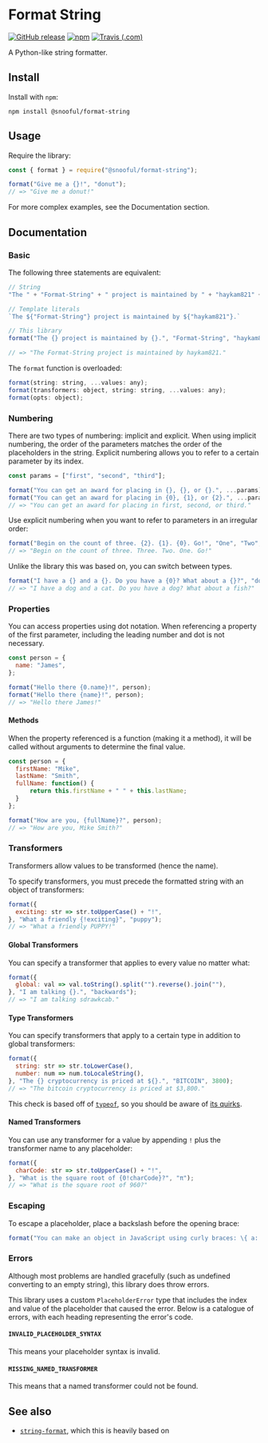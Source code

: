 # Format String

[![GitHub release](https://img.shields.io/github/release/Snooful/Format-String.svg?style=popout&label=github)](https://github.com/Snooful/Format-String/releases/latest)
[![npm](https://img.shields.io/npm/v/@snooful/format-string.svg?style=popout&colorB=red)](https://www.npmjs.com/package/@snooful/format-string)
[![Travis (.com)](https://img.shields.io/travis/com/Snooful/Format-String.svg?style=popout)](https://travis-ci.com/Snooful/Format-String)

A Python-like string formatter.

## Install

Install with `npm`:

    npm install @snooful/format-string

## Usage

Require the library:

```js
const { format } = require("@snooful/format-string");

format("Give me a {}!", "donut");
// => "Give me a donut!"
```

For more complex examples, see the Documentation section.

## Documentation

### Basic

The following three statements are equivalent:

```js
// String
"The " + "Format-String" + " project is maintained by " + "haykam821" + "."

// Template literals
`The ${"Format-String"} project is maintained by ${"haykam821"}.`

// This library
format("The {} project is maintained by {}.", "Format-String", "haykam821");

// => "The Format-String project is maintained by haykam821."
```

The `format` function is overloaded:

```js
format(string: string, ...values: any);
format(transformers: object, string: string, ...values: any);
format(opts: object);
```

### Numbering

There are two types of numbering: implicit and explicit. When using implicit numbering, the order of the parameters matches the order of the placeholders in the string. Explicit numbering allows you to refer to a certain parameter by its index.

```js
const params = ["first", "second", "third"];

format("You can get an award for placing in {}, {}, or {}.", ...params);
format("You can get an award for placing in {0}, {1}, or {2}.", ...params);
// => "You can get an award for placing in first, second, or third."
```

Use explicit numbering when you want to refer to parameters in an irregular order:

```js
format("Begin on the count of three. {2}. {1}. {0}. Go!", "One", "Two", "Three");
// => "Begin on the count of three. Three. Two. One. Go!"
```

Unlike the library this was based on, you can switch between types.

```js
format("I have a {} and a {}. Do you have a {0}? What about a {}?", "dog", "cat", "fish");
// => "I have a dog and a cat. Do you have a dog? What about a fish?"
```

### Properties

You can access properties using dot notation. When referencing a property of the first parameter, including the leading number and dot is not necessary.

```js
const person = {
  name: "James",
};

format("Hello there {0.name}!", person);
format("Hello there {name}!", person);
// => "Hello there James!"
```

#### Methods

When the property referenced is a function (making it a method), it will be called without arguments to determine the final value.

```js
const person = {
  firstName: "Mike",
  lastName: "Smith",
  fullName: function() {
	  return this.firstName + " " + this.lastName;
  }
};

format("How are you, {fullName}?", person);
// => "How are you, Mike Smith?"
```

### Transformers

Transformers allow values to be transformed (hence the name).

To specify transformers, you must precede the formatted string with an object of transformers:

```js
format({
  exciting: str => str.toUpperCase() + "!",
}, "What a friendly {!exciting}", "puppy");
// => "What a friendly PUPPY!"
```

#### Global Transformers

You can specify a transformer that applies to every value no matter what:

```js
format({
  global: val => val.toString().split("").reverse().join(""),
}, "I am talking {}.", "backwards");
// => "I am talking sdrawkcab."
```

#### Type Transformers

You can specify transformers that apply to a certain type in addition to global transformers:

```js
format({
  string: str => str.toLowerCase(),
  number: num => num.toLocaleString(),
}, "The {} cryptocurrency is priced at ${}.", "BITCOIN", 3800);
// => "The bitcoin cryptocurrency is priced at $3,800."
```

This check is based off of [`typeof`](https://developer.mozilla.org/en-US/docs/Web/JavaScript/Reference/Operators/typeof), so you should be aware of [its quirks](https://developer.mozilla.org/en-US/docs/Web/JavaScript/Reference/Operators/typeof#Additional_information).

#### Named Transformers

You can use any transformer for a value by appending `!` plus the transformer name to any placeholder:

```js
format({
  charCode: str => str.toUpperCase() + "!",
}, "What is the square root of {0!charCode}?", "π");
// => "What is the square root of 960?"
```

### Escaping

To escape a placeholder, place a backslash before the opening brace:

```js
format("You can make an object in JavaScript using curly braces: \{ a: 1, b: 2 }");
```

### Errors

Although most problems are handled gracefully (such as undefined converting to an empty string), this library does throw errors.

This library uses a custom `PlaceholderError` type that includes the index and value of the placeholder that caused the error. Below is a catalogue of errors, with each heading representing the error's code.

#### `INVALID_PLACEHOLDER_SYNTAX`

This means your placeholder syntax is invalid. 

#### `MISSING_NAMED_TRANSFORMER`

This means that a named transformer could not be found.

## See also

* [`string-format`](https://github.com/davidchambers/string-format), which this is heavily based on

